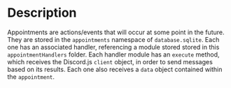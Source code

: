 # Description
Appointments are actions/events that will occur at some point in the future.
They are stored in the `appointments` namespace of `database.sqlite`. Each one
has an associated handler, referencing a module stored stored in this
`appointmentHandlers` folder. Each handler module has an `execute` method, which
receives the Discord.js `client` object, in order to send messages based on its
results. Each one also receives a `data` object contained within the
`appointment`.